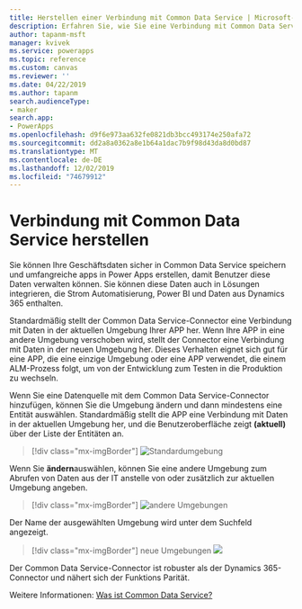 ```yaml
---
title: Herstellen einer Verbindung mit Common Data Service | Microsoft-Dokumentation
description: Erfahren Sie, wie Sie eine Verbindung mit Common Data Service herstellen und zum Entwickeln von apps in powerapps verwenden.
author: tapanm-msft
manager: kvivek
ms.service: powerapps
ms.topic: reference
ms.custom: canvas
ms.reviewer: ''
ms.date: 04/22/2019
ms.author: tapanm
search.audienceType:
- maker
search.app:
- PowerApps
ms.openlocfilehash: d9f6e973aa632fe0821db3bcc493174e250afa72
ms.sourcegitcommit: dd2a8a0362a8e1b64a1dac7b9f98d43da8d0bd87
ms.translationtype: MT
ms.contentlocale: de-DE
ms.lasthandoff: 12/02/2019
ms.locfileid: "74679912"
---
```

# <a name="connect-to-common-data-service"></a>Verbindung mit Common Data Service herstellen

Sie können Ihre Geschäftsdaten sicher in Common Data Service speichern und umfangreiche apps in Power Apps erstellen, damit Benutzer diese Daten verwalten können. Sie können diese Daten auch in Lösungen integrieren, die Strom Automatisierung, Power BI und Daten aus Dynamics 365 enthalten.

Standardmäßig stellt der Common Data Service-Connector eine Verbindung mit Daten in der aktuellen Umgebung Ihrer APP her. Wenn Ihre APP in eine andere Umgebung verschoben wird, stellt der Connector eine Verbindung mit Daten in der neuen Umgebung her. Dieses Verhalten eignet sich gut für eine APP, die eine einzige Umgebung oder eine APP verwendet, die einem ALM-Prozess folgt, um von der Entwicklung zum Testen in die Produktion zu wechseln.

Wenn Sie eine Datenquelle mit dem Common Data Service-Connector hinzufügen, können Sie die Umgebung ändern und dann mindestens eine Entität auswählen. Standardmäßig stellt die APP eine Verbindung mit Daten in der aktuellen Umgebung her, und die Benutzeroberfläche zeigt **(aktuell)** über der Liste der Entitäten an.

> [!div class="mx-imgBorder"]
> ![Standardumgebung](media/connection-common-data-service/common-data-service-connection-change-environment.png)

Wenn Sie **ändern**auswählen, können Sie eine andere Umgebung zum Abrufen von Daten aus der IT anstelle von oder zusätzlich zur aktuellen Umgebung angeben.

> [!div class="mx-imgBorder"]
> ![andere Umgebungen](media/connection-common-data-service/common-data-service-connection-select-environment.png)

Der Name der ausgewählten Umgebung wird unter dem Suchfeld angezeigt.

> [!div class="mx-imgBorder"]
> neue Umgebungen ![](media/connection-common-data-service/common-data-service-connection-after-change-environment.png)

Der Common Data Service-Connector ist robuster als der Dynamics 365-Connector und nähert sich der Funktions Parität.

Weitere Informationen: [Was ist Common Data Service?](../../common-data-service/data-platform-intro.md)
